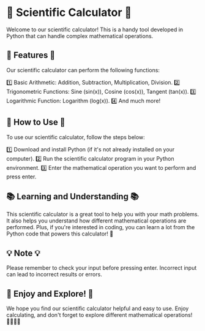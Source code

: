 # 🔬 Scientific Calculator 🔬

Welcome to our scientific calculator! This is a handy tool developed in Python that can handle complex mathematical operations. 

## 📐 Features 📐

Our scientific calculator can perform the following functions:

1️⃣ Basic Arithmetic: Addition, Subtraction, Multiplication, Division.
2️⃣ Trigonometric Functions: Sine (sin(x)), Cosine (cos(x)), Tangent (tan(x)).
3️⃣ Logarithmic Function: Logarithm (log(x)).
4️⃣ And much more!

## 🚀 How to Use 🚀

To use our scientific calculator, follow the steps below:

1️⃣ Download and install Python (if it's not already installed on your computer).
2️⃣ Run the scientific calculator program in your Python environment.
3️⃣ Enter the mathematical operation you want to perform and press enter.

## 📚 Learning and Understanding 📚

This scientific calculator is a great tool to help you with your math problems. It also helps you understand how different mathematical operations are performed. Plus, if you're interested in coding, you can learn a lot from the Python code that powers this calculator! 🐍

## 💡 Note 💡

Please remember to check your input before pressing enter. Incorrect input can lead to incorrect results or errors.

## 🎉 Enjoy and Explore! 🎉

We hope you find our scientific calculator helpful and easy to use. Enjoy calculating, and don't forget to explore different mathematical operations! 👩‍🔬👨‍🔬
